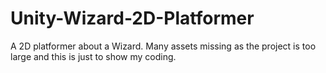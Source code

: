# Unity-Wizard-2D-Platformer
A 2D platformer about a Wizard. Many assets missing as the project is too large and this is just to show my coding.

